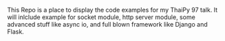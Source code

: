 This Repo is a place to display the code examples for my ThaiPy 97 talk.
It will inlclude example for socket module, http server module, some advanced stuff like async io, and full blown framework like Django and Flask.
